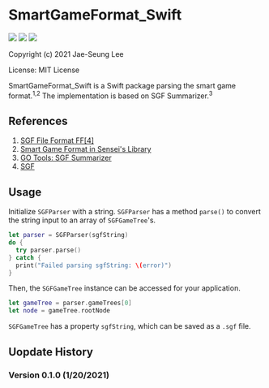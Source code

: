 # SmartGameFormat_Swift
![](https://img.shields.io/badge/version-0.1.4-blue)
![](https://img.shields.io/badge/license-MIT-green)
![](https://img.shields.io/badge/last%20updated-October%202020-orange)

Copyright (c) 2021 Jae-Seung Lee

License: MIT License

SmartGameFormat_Swift is a Swift package parsing the smart game format.<sup>1,2</sup> The implementation is based on SGF Summarizer.<sup>3</sup>

## References

1. [SGF File Format FF[4]](https://www.red-bean.com/sgf/index.html)
2. [Smart Game Format in Sensei's Library](https://senseis.xmp.net/?SmartGameFormat#toc7)
3. [GO Tools: SGF Summarizer](http://gotools.sourceforge.net/sgfsummary/index.html)
4. [SGF](https://homepages.cwi.nl/~aeb/go/misc/sgfnotes.html)

## Usage

Initialize `SGFParser` with a string. `SGFParser` has a method `parse()` to convert the string input to an array of `SGFGameTree`'s.

```swift
let parser = SGFParser(sgfString)
do {
  try parser.parse()
} catch {
  print("Failed parsing sgfString: \(error)")
}
```

Then, the `SGFGameTree` instance can be accessed for your application.

```swift
let gameTree = parser.gameTrees[0]
let node = gameTree.rootNode
```

`SGFGameTree` has a property `sgfString`, which can be saved as a `.sgf` file.

## Uopdate History

### Version 0.1.0 (1/20/2021)
